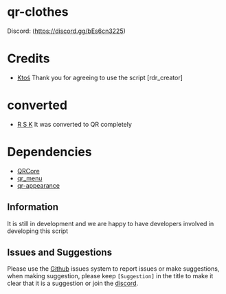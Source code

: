 # qr-clothes




Discord: (https://discord.gg/bEs6cn3225)

# Credits

* [Ktoś](https://github.com/Ktos93) Thank you for agreeing to use the script [rdr_creator]

# converted

* [R S K](https://github.com/mn9-29) It was converted to QR completely

# Dependencies

* [QRCore](https://github.com/QRCore-RedM-Re)
* [qr_menu](https://github.com/QRCore-RedM-Re/qr_menu)
* [qr-appearance](https://github.com/QRCore-RedM-Re/qr-appearance)

## Information

It is still in development and we are happy to have developers involved in developing this script

## Issues and Suggestions
Please use the [Github](https://github.com/QRCore-RedM-Re) issues system to report issues or make suggestions, when making suggestion, please keep `[Suggestion]` in the title to make it clear that it is a suggestion or join the 
[discord](https://discord.gg/bEs6cn3225).